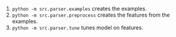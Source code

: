 1. `python -m src.parser.examples` creates the examples.
2. `python -m src.parser.preprocess` creates the features from the examples.
3. `python -m src.parser.tune` tunes model on features.